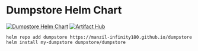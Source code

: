 # Dumpstore Helm Chart
[![Dumpstore Helm Chart](https://img.shields.io/badge/helm-chart-blue.svg?logo=helm)](https://manzil-infinity180.github.io/dumpstore)
[![Artifact Hub](https://img.shields.io/endpoint?url=https://artifacthub.io/badge/repository/dumpstore)](https://artifacthub.io/packages/search?repo=dumpstore)


```
helm repo add dumpstore https://manzil-infinity180.github.io/dumpstore
helm install my-dumpstore dumpstore/dumpstore
```
